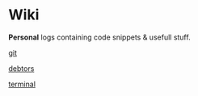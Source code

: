 # Wiki
**Personal** logs containing code snippets & usefull stuff.

[git](git.md)

[debtors](debtors.md)

[terminal](terminal.md)

